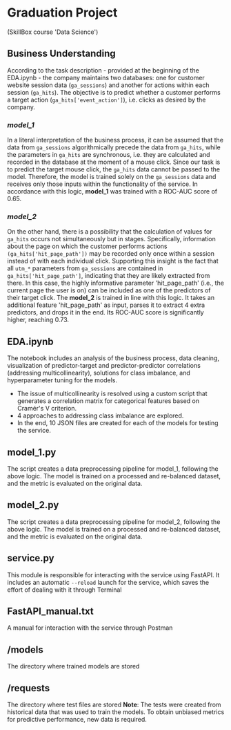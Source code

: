 # Graduation Project
(SkillBox course 'Data Science')

## Business Understanding
According to the task description - provided at the beginning of the EDA.ipynb - the company maintains two databases: one for customer website session data (`ga_sessions`) and another for actions within each session (`ga_hits`). The objective is to predict whether a customer performs a target action (`ga_hits['event_action']`), i.e. clicks as desired by the company.

### *model_1*
In a literal interpretation of the business process, it can be assumed that the data from `ga_sessions` algorithmically precede the data from `ga_hits`, while the parameters in `ga_hits` are synchronous, i.e. they are calculated and recorded in the database at the moment of a mouse click. Since our task is to predict the target mouse click, the `ga_hits` data cannot be passed to the model. Therefore, the model is trained solely on the `ga_sessions` data and receives only those inputs within the functionality of the service. In accordance with this logic, **model_1** was trained with a ROC-AUC score of 0.65.

### *model_2*
On the other hand, there is a possibility that the calculation of values for `ga_hits` occurs not simultaneously but in stages. Specifically, information about the page on which the customer performs actions `(ga_hits['hit_page_path'])` may be recorded only once within a session instead of with each individual click. Supporting this insight is the fact that all `utm_*` parameters from `ga_sessions` are contained in `ga_hits['hit_page_path']`, indicating that they are likely extracted from there. In this case, the highly informative parameter 'hit_page_path' (i.e., the current page the user is on) can be included as one of the predictors of their target click. The **model_2** is trained in line with this logic. It takes an additional feature 'hit_page_path' as input, parses it to extract 4 extra predictors, and drops it in the end. Its ROC-AUC score is significantly higher, reaching 0.73.

## EDA.ipynb
The notebook includes an analysis of the business process, data cleaning, visualization of predictor-target and predictor-predictor correlations (addressing multicollinearity), solutions for class imbalance, and hyperparameter tuning for the models. 
- The issue of multicollinearity is resolved using a custom script that generates a correlation matrix for categorical features based on Cramér's V criterion.
-	4 approaches to addressing class imbalance are explored.
- In the end, 10 JSON files are created for each of the models for testing the service.

## model_1.py
The script creates a data preprocessing pipeline for model_1, following the above logic. 
The model is trained on a processed and re-balanced dataset, and the metric is evaluated on the original data.

## model_2.py
The script creates a data preprocessing pipeline for model_2, following the above logic. 
The model is trained on a processed and re-balanced dataset, and the metric is evaluated on the original data.

## service.py
This module is responsible for interacting with the service using FastAPI. 
It includes an automatic `--reload` launch for the service, which saves the effort of dealing with it through Terminal

## FastAPI_manual.txt
A manual for interaction with the service through Postman

## /models
The directory where trained models are stored

## /requests
The directory where test files are stored
**Note**: The tests were created from historical data that was used to train the models. To obtain unbiased metrics for predictive performance, new data is required.
